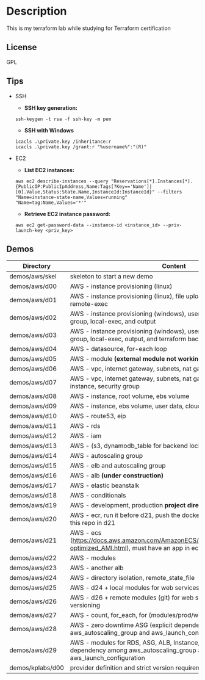 # Description

This is my terraform lab while studying for Terraform certification

## License

GPL

## Tips

- SSH

  - **SSH key generation:**

  ```
  ssh-keygen -t rsa -f ssh-key -m pem
  ```

  - **SSH with Windows**

  ```
  icacls .\private.key /inheritance:r
  icacls .\private.key /grant:r "%username%":"(R)"
  ```

- EC2
  - **List EC2 instances:**
  ```
  aws ec2 describe-instances --query "Reservations[*].Instances[*].{PublicIP:PublicIpAddress,Name:Tags[?Key=='Name']|[0].Value,Status:State.Name,InstanceId:InstanceId}" --filters "Name=instance-state-name,Values=running" "Name=tag:Name,Values='*'"
  ```
  - **Retrieve EC2 instance password:**
  ```
  aws ec2 get-password-data --instance-id <instance_id> --priv-launch-key <priv_key>
  ```

## Demos

| Directory        | Content                                                                                                                              |
| ---------------- | ------------------------------------------------------------------------------------------------------------------------------------ |
| demos/aws/skel   | skeleton to start a new demo                                                                                                         |
| demos/aws/d00    | AWS - instance provisioning (linux)                                                                                                  |
| demos/aws/d01    | AWS - instance provisioning (linux), file upload, security group, remote-exec                                                        |
| demos/aws/d02    | AWS - instance provisioning (windows), user data, file upload, security group, local-exec, and output                                |
| demos/aws/d03    | AWS - instance provisioning (windows), user data, file upload, security group, local-exec, output, and terraform backend for tfstate |
| demos/aws/d04    | AWS - datasource, for-each loop                                                                                                      |
| demos/aws/d05    | AWS - module **(external module not working)**                                                                                       |
| demos/aws/d06    | AWS - vpc, internet gateway, subnets, nat gateway, routes                                                                            |
| demos/aws/d07    | AWS - vpc, internet gateway, subnets, nat gateway, routes, ec2 instance, security group                                              |
| demos/aws/d08    | AWS - instance, root volume, ebs volume                                                                                              |
| demos/aws/d09    | AWS - instance, ebs volume, user data, cloud init, automatic ebs mount                                                               |
| demos/aws/d10    | AWS - route53, eip                                                                                                                   |
| demos/aws/d11    | AWS - rds                                                                                                                            |
| demos/aws/d12    | AWS - iam                                                                                                                            |
| demos/aws/d13    | AWS - (s3, dynamodb_table for backend locking), iam role and policies                                                                |
| demos/aws/d14    | AWS - autoscaling group                                                                                                              |
| demos/aws/d15    | AWS - elb and autoscaling group                                                                                                      |
| demos/aws/d16    | AWS - alb **(under construction)**                                                                                                   |
| demos/aws/d17    | AWS - elastic beanstalk                                                                                                              |
| demos/aws/d18    | AWS - conditionals                                                                                                                   |
| demos/aws/d19    | AWS - development, production **project directory**                                                                                  |
| demos/aws/d20    | AWS - ecr, run it before d21, push the docker app image and import this repo in d21                                                  |
| demos/aws/d21    | AWS - ecs (https://docs.aws.amazon.com/AmazonECS/latest/developerguide/ecs-optimized_AMI.html), must have an app in ecr repo         |
| demos/aws/d22    | AWS - modules                                                                                                                        |
| demos/aws/d23    | AWS - another alb                                                                                                                    |
| demos/aws/d24    | AWS - directory isolation, remote_state_file                                                                                         |
| demos/aws/d25    | AWS - d24 + local modules for web services                                                                                           |
| demos/aws/d26    | AWS - d26 + remote modules (git) for web services + module versioning                                                                |
| demos/aws/d27    | AWS - count, for_each, for (modules/prod/webservices), conditionals                                                                  |
| demos/aws/d28    | AWS - zero downtime ASG (explicit dependency among aws_autoscaling_group and aws_launch_configuration)                                                                                                              |
| demos/aws/d29    | AWS - modules for RDS, ASG, ALB, Instance, examples, explicit dependency among aws_autoscaling_group and aws_launch_configuration                                                                                  |
| demos/kplabs/d00 | provider definition and strict version requirement for the provider                                                                  |
